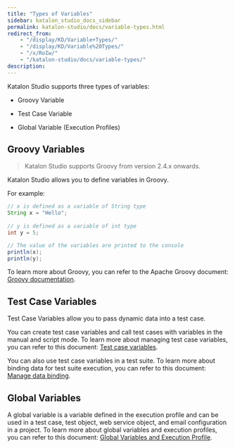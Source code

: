 ```yaml
---
title: "Types of Variables"
sidebar: katalon_studio_docs_sidebar
permalink: katalon-studio/docs/variable-types.html
redirect_from:
    - "/display/KD/Variable+Types/"
    - "/display/KD/Variable%20Types/"
    - "/x/RoIw/"
    - "/katalon-studio/docs/variable-types/"
description:
---
```

Katalon Studio supports three types of variables:

- Groovy Variable

- Test Case Variable

- Global Variable (Execution Profiles)

## Groovy Variables

> Katalon Studio supports Groovy from version 2.4.x onwards.

Katalon Studio allows you to define variables in Groovy. 

For example:

```groovy
// x is defined as a variable of String type
String x = "Hello";
 
// y is defined as a variable of int type
int y = 5;

// The value of the variables are printed to the console
println(x);
println(y);
```
To learn more about Groovy, you can refer to the Apache Groovy document: [Groovy documentation](http://groovy-lang.org/semantics.html). 

## Test Case Variables

Test Case Variables allow you to pass dynamic data into a test case.

You can create test case variables and call test cases with variables in the manual and script mode. 
To learn more about managing test case variables, you can refer to this document: [Test case variables](https://docs.katalon.com/katalon-studio/docs/test-case-variables.html#manage-test-case-variables).

You can also use test case variables in a test suite. To learn more about binding data for test suite execution, you can refer to this document: [Manage data binding](https://docs.katalon.com/katalon-studio/docs/run-test-case-external-data.html).

## Global Variables

A global variable is a variable defined in the execution profile and can be used in a test case, test object, web service object, and email configuration in a project.
To learn more about global variables and execution profiles, you can refer to this document: [Global Variables and Execution Profile](https://docs.katalon.com/katalon-studio/docs/execution-profile-v54.html#execution-profile).